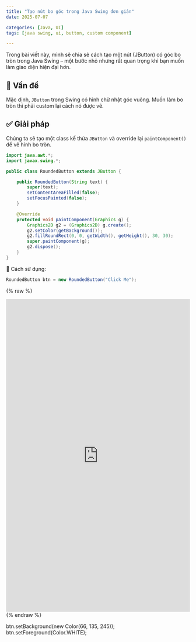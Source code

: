 ```yaml
---
title: "Tạo nút bo góc trong Java Swing đơn giản"
date: 2025-07-07

categories: [Java, UI]
tags: [java swing, ui, button, custom component]

---
```


Trong bài viết này, mình sẽ chia sẻ cách tạo một nút (JButton) có góc bo tròn trong Java Swing – một bước nhỏ nhưng rất quan trọng khi bạn muốn làm giao diện hiện đại hơn.

## 🧩 Vấn đề

Mặc định, `JButton` trong Swing có hình chữ nhật góc vuông. Muốn làm bo tròn thì phải custom lại cách nó được vẽ.

## ✅ Giải pháp

Chúng ta sẽ tạo một class kế thừa `JButton` và override lại `paintComponent()` để vẽ hình bo tròn.

```java
import java.awt.*;
import javax.swing.*;

public class RoundedButton extends JButton {

    public RoundedButton(String text) {
        super(text);
        setContentAreaFilled(false);
        setFocusPainted(false);
    }

    @Override
    protected void paintComponent(Graphics g) {
        Graphics2D g2 = (Graphics2D) g.create();
        g2.setColor(getBackground());
        g2.fillRoundRect(0, 0, getWidth(), getHeight(), 30, 30);
        super.paintComponent(g);
        g2.dispose();
    }
}
```
🎨 Cách sử dụng:
```java
RoundedButton btn = new RoundedButton("Click Me");
```

{% raw %}
<iframe src="https://docs.google.com/forms/d/e/1FAIpQLSeeB-npfdj4nPgiWxvV_BFJIpB40BW-uYF9K62YMtDsfn3fsg/viewform?embedded=true"
        width="100%" height="855" frameborder="0" marginheight="0" marginwidth="0">
  Đang tải…
</iframe>
{% endraw %}


btn.setBackground(new Color(66, 135, 245));
btn.setForeground(Color.WHITE);



